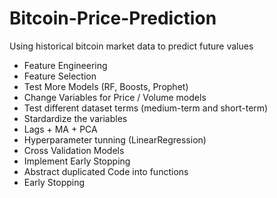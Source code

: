 # Bitcoin-Price-Prediction
Using historical bitcoin market data to predict future values


+ Feature Engineering
+ Feature Selection
+ Test More Models (RF, Boosts, Prophet)
+ Change Variables for Price / Volume models
+ Test different dataset terms (medium-term and short-term)
+ Stardardize the variables
+ Lags + MA + PCA
+ Hyperparameter tunning (LinearRegression)
+ Cross Validation Models
+ Implement Early Stopping
+ Abstract duplicated Code into functions
+ Early Stopping